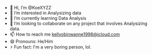 - 👋 Hi, I’m @KoeXYZZ
- 👀 I’m interested in Analysizing data
- 🌱 I’m currently learning Data Analysis
- 💞️ I’m looking to collaborate on any project that involves Analysizing data.
- 📫 How to reach me kellyobinwanne1998@icloud.com
- 😄 Pronouns: He/Him
- ⚡ Fun fact: I'm a very boring person, lol.

<!---
KoeXYZZ/KoeXYZZ is a ✨ special ✨ repository because its `README.md` (this file) appears on your GitHub profile.
You can click the Preview link to take a look at your changes.
--->
